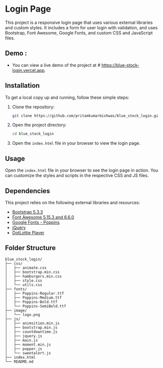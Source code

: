 # Login Page

This project is a responsive login page that uses various external libraries and custom styles. It includes a form for user login with validation, and uses Bootstrap, Font Awesome, Google Fonts, and custom CSS and JavaScript files.

 ## Demo :
   - You can view a live demo of the project at # https://blue-stock-login.vercel.app.
  
## Installation

To get a local copy up and running, follow these simple steps:

1. Clone the repository:
    ```sh
    git clone https://github.com/pritamkumarbishwas/blue_stock_login.git
    ```
2. Open the project directory:
    ```sh
    cd blue_stock_login
    ```
3. Open the `index.html` file in your browser to view the login page.

## Usage

Open the `index.html` file in your browser to see the login page in action. You can customize the styles and scripts in the respective CSS and JS files.

## Dependencies

This project relies on the following external libraries and resources:

- [Bootstrap 5.3.3](https://getbootstrap.com/)
- [Font Awesome 5.15.3 and 6.6.0](https://fontawesome.com/)
- [Google Fonts - Poppins](https://fonts.google.com/)
- [jQuery](https://jquery.com/)
- [DotLottie Player](https://unpkg.com/@dotlottie/player-component@latest/dist/dotlottie-player.mjs)

## Folder Structure

```plaintext
blue_stock_login/
├── css/
│   ├── animate.css
│   ├── bootstrap.min.css
│   ├── hamburgers.min.css
│   ├── style.css
│   └── utils.css
├── fonts/
│   ├── Poppins-Regular.ttf
│   ├── Poppins-Medium.ttf
│   ├── Poppins-Bold.ttf
│   └── Poppins-SemiBold.ttf
├── image/
│   └── logo.png
├── js/
│   ├── animsition.min.js
│   ├── bootstrap.min.js
│   ├── countdowntime.js
│   ├── jquery.js
│   ├── main.js
│   ├── moment.min.js
│   ├── popper.js
│   └── sweetalert.js
├── index.html
└── README.md
